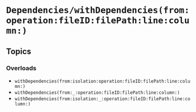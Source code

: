 # ``Dependencies/withDependencies(from:operation:fileID:filePath:line:column:)``

## Topics

### Overloads

- ``withDependencies(from:isolation:operation:fileID:filePath:line:column:)``
- ``withDependencies(from:_:operation:fileID:filePath:line:column:)``
- ``withDependencies(from:isolation:_:operation:fileID:filePath:line:column:)``
